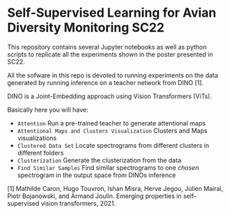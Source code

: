 # Self-Supervised Learning for Avian Diversity Monitoring SC22

This repository contains several Jupyter notebooks as well as python scripts to replicate all the experiments shown in the poster presented in SC22.


All the sofware in this repo is devoted to running experiments on the data generated by running inference on a teacher network from DINO [1].

DINO is a Joint-Embedding approach using Vision Transformers (ViTs).

Basically here you will have:

* `Attention` Run a pre-trained teacher to generate attentional maps
* `Attentional Maps and Clusters Visualization` Clusters and Maps visualizations
* `Clustered Data Set` Locate spectrograms from different clusters in different folders
* `Clusterization` Generate the clusterization from the data
* `Find Similar Samples` Find similar spectrograms to one *chosen* spectrogram in the output space from DINOs inference


[1] Mathilde Caron, Hugo Touvron, Ishan Misra, Herve Jegou, Julien Mairal, Piotr Bojanowski,
and Armand Joulin. Emerging properties in self-supervised vision transformers, 2021.
